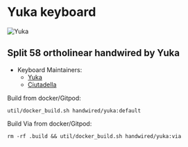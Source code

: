 # Yuka keyboard
![Yuka](https://media.giphy.com/media/13HBDT4QSTpveU/giphy.gif)

## Split 58 ortholinear handwired by Yuka

* Keyboard Maintainers: 
    - [Yuka](https://github.com/yuka)
    - [Ciutadella](https://github.com/ciutadellla)

Build from docker/Gitpod:
```
util/docker_build.sh handwired/yuka:default
``` 

Build Via from docker/Gitpod:
```
rm -rf .build && util/docker_build.sh handwired/yuka:via
``` 

